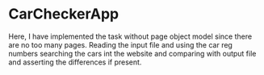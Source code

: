 # CarCheckerApp
Here, I have implemented the task without page object model since there are no too many pages. 
Reading the input file and using the car reg numbers searching the cars int the website and comparing with output file and asserting the differences if present.
